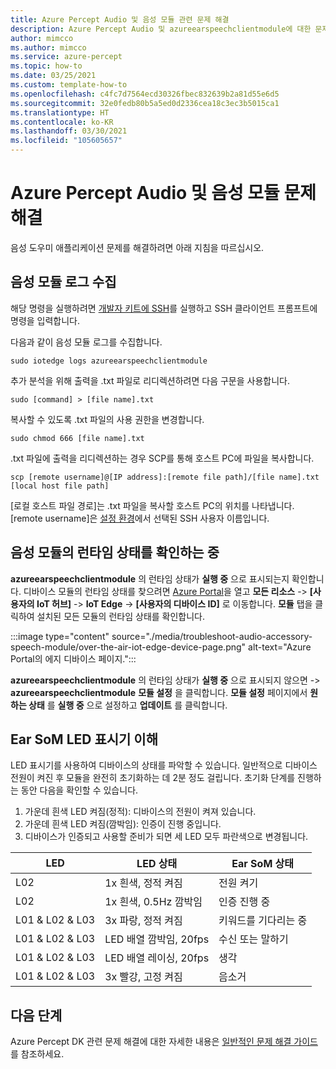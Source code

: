 ```yaml
---
title: Azure Percept Audio 및 음성 모듈 관련 문제 해결
description: Azure Percept Audio 및 azureearspeechclientmodule에 대한 문제 해결 팁 가져오기
author: mimcco
ms.author: mimcco
ms.service: azure-percept
ms.topic: how-to
ms.date: 03/25/2021
ms.custom: template-how-to
ms.openlocfilehash: c4fc7d7564ecd30326fbec832639b2a81d55e6d5
ms.sourcegitcommit: 32e0fedb80b5a5ed0d2336cea18c3ec3b5015ca1
ms.translationtype: HT
ms.contentlocale: ko-KR
ms.lasthandoff: 03/30/2021
ms.locfileid: "105605657"
---
```

# <a name="azure-percept-audio-and-speech-module-troubleshooting"></a>Azure Percept Audio 및 음성 모듈 문제 해결

음성 도우미 애플리케이션 문제를 해결하려면 아래 지침을 따르십시오.

## <a name="collecting-speech-module-logs"></a>음성 모듈 로그 수집

해당 명령을 실행하려면 [개발자 키트에 SSH](./how-to-ssh-into-percept-dk.md)를 실행하고 SSH 클라이언트 프롬프트에 명령을 입력합니다.

다음과 같이 음성 모듈 로그를 수집합니다.

```console
sudo iotedge logs azureearspeechclientmodule
```

추가 분석을 위해 출력을 .txt 파일로 리디렉션하려면 다음 구문을 사용합니다.

```console
sudo [command] > [file name].txt
```

복사할 수 있도록 .txt 파일의 사용 권한을 변경합니다.

```console
sudo chmod 666 [file name].txt
```

.txt 파일에 출력을 리디렉션하는 경우 SCP를 통해 호스트 PC에 파일을 복사합니다.

```console
scp [remote username]@[IP address]:[remote file path]/[file name].txt [local host file path]
```

[로컬 호스트 파일 경로]는 .txt 파일을 복사할 호스트 PC의 위치를 나타냅니다. [remote username]은 [설정 환경](./quickstart-percept-dk-set-up.md)에서 선택된 SSH 사용자 이름입니다.

## <a name="checking-runtime-status-of-the-speech-module"></a>음성 모듈의 런타임 상태를 확인하는 중

**azureearspeechclientmodule** 의 런타임 상태가 **실행 중** 으로 표시되는지 확인합니다. 디바이스 모듈의 런타임 상태를 찾으려면 [Azure Portal](https://portal.azure.com/)을 열고 **모든 리소스** ->  **[사용자의 IoT 허브]**  -> **IoT Edge** ->  **[사용자의 디바이스 ID]** 로 이동합니다. **모듈** 탭을 클릭하여 설치된 모든 모듈의 런타임 상태를 확인합니다.

:::image type="content" source="./media/troubleshoot-audio-accessory-speech-module/over-the-air-iot-edge-device-page.png" alt-text="Azure Portal의 에지 디바이스 페이지.":::

**azureearspeechclientmodule** 의 런타임 상태가 **실행 중** 으로 표시되지 않으면  -> **azureearspeechclientmodule** **모듈 설정** 을 클릭합니다. **모듈 설정** 페이지에서 **원하는 상태** 를 **실행 중** 으로 설정하고 **업데이트** 를 클릭합니다.

## <a name="understanding-ear-som-led-indicators"></a>Ear SoM LED 표시기 이해

LED 표시기를 사용하여 디바이스의 상태를 파악할 수 있습니다. 일반적으로 디바이스 전원이 켜진 후 모듈을 완전히 초기화하는 데 2분 정도 걸립니다. 초기화 단계를 진행하는 동안 다음을 확인할 수 있습니다.

1. 가운데 흰색 LED 켜짐(정적): 디바이스의 전원이 켜져 있습니다.
2. 가운데 흰색 LED 켜짐(깜박임): 인증이 진행 중입니다.
3. 디바이스가 인증되고 사용할 준비가 되면 세 LED 모두 파란색으로 변경됩니다.

|LED|LED 상태|Ear SoM 상태|
|---|---------|--------------|
|L02|1x 흰색, 정적 켜짐|전원 켜기 |
|L02|1x 흰색, 0.5Hz 깜박임|인증 진행 중 |
|L01 & L02 & L03|3x 파랑, 정적 켜짐|키워드를 기다리는 중|
|L01 & L02 & L03|LED 배열 깜박임, 20fps |수신 또는 말하기|
|L01 & L02 & L03|LED 배열 레이싱, 20fps|생각|
|L01 & L02 & L03|3x 빨강, 고정 켜짐 |음소거|

## <a name="next-steps"></a>다음 단계

Azure Percept DK 관련 문제 해결에 대한 자세한 내용은 [일반적인 문제 해결 가이드](./troubleshoot-dev-kit.md)를 참조하세요.
